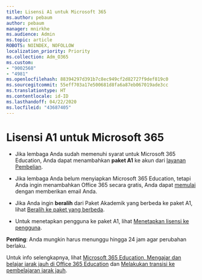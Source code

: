 ```yaml
---
title: Lisensi A1 untuk Microsoft 365
ms.author: pebaum
author: pebaum
manager: mnirkhe
ms.audience: Admin
ms.topic: article
ROBOTS: NOINDEX, NOFOLLOW
localization_priority: Priority
ms.collection: Adm_O365
ms.custom:
- "9002568"
- "4981"
ms.openlocfilehash: 88394297d391b7c8ec949cf2d82727f9def819c0
ms.sourcegitcommit: 55eff703a17e500681d8fa6a87eb067019ade3cc
ms.translationtype: HT
ms.contentlocale: id-ID
ms.lasthandoff: 04/22/2020
ms.locfileid: "43687405"
---
```

# <a name="a1-license-for-microsoft-365"></a>Lisensi A1 untuk Microsoft 365


- Jika lembaga Anda sudah memenuhi syarat untuk Microsoft 365 Education, Anda dapat menambahkan **paket A1** ke akun dari [layanan Pembelian](https://docs.microsoft.com/microsoft-365/commerce/buy-another-subscription?view=o365-worldwide#buy-another-subscription). 

- Jika lembaga Anda belum menyiapkan Microsoft 365 Education, tetapi Anda ingin menambahkan Office 365 secara gratis, Anda dapat [memulai](https://www.microsoft.com/education/products/office) dengan memberikan email Anda. 

- Jika Anda ingin **beralih** dari Paket Akademik yang berbeda ke paket A1, lihat [Beralih ke paket yang berbeda](https://docs.microsoft.com/microsoft-365/commerce/subscriptions/switch-plans-manually). 

- Untuk menetapkan pengguna ke paket A1, lihat [Menetapkan lisensi ke pengguna](https://docs.microsoft.com/microsoft-365/admin/manage/assign-licenses-to-users). 

**Penting**: Anda mungkin harus menunggu hingga 24 jam agar perubahan berlaku. 

Untuk info selengkapnya, lihat [Microsoft 365 Education, Mengajar dan belajar jarak jauh di Office 365 Education](https://support.office.com/article/remote-teaching-and-learning-in-office-365-education-f651ccae-7b65-478b-8366-51bb884025c4) dan [Melakukan transisi ke pembelajaran jarak jauh](https://www.microsoft.com/education/remote-learning). 
